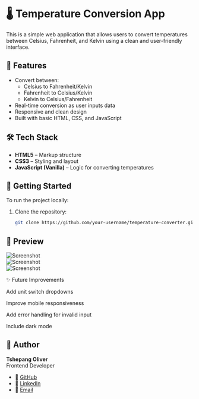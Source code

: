 # 🌡️ Temperature Conversion App

This is a simple web application that allows users to convert temperatures between Celsius, Fahrenheit, and Kelvin using a clean and user-friendly interface.

## 🔧 Features

- Convert between:
  - Celsius to Fahrenheit/Kelvin
  - Fahrenheit to Celsius/Kelvin
  - Kelvin to Celsius/Fahrenheit
- Real-time conversion as user inputs data
- Responsive and clean design
- Built with basic HTML, CSS, and JavaScript


## 🛠️ Tech Stack

- **HTML5** – Markup structure
- **CSS3** – Styling and layout
- **JavaScript (Vanilla)** – Logic for converting temperatures

## 🚀 Getting Started

To run the project locally:

1. Clone the repository:
   ```bash
   git clone https://github.com/your-username/temperature-converter.git

## 📸 Preview

![ Screenshot](p1.png)  
![ Screenshot](p2.png)  
![ Screenshot](p3.png)  


✨ Future Improvements

Add unit switch dropdowns

Improve mobile responsiveness

Add error handling for invalid input

Include dark mode


## 📇 Author

**Tshepang Oliver**  
Frontend Developer   
- 🔗 [GitHub](https://github.com/T5H3P4N9)  
- 🔗 [LinkedIn](https://www.linkedin.com/in/tshepang-oliver-3a5540205/)
- 📧 [Email](mailto:olivertshepang@gmail.com)



